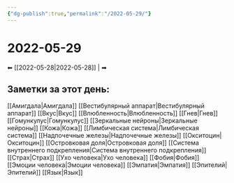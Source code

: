 ```yaml
---
{"dg-publish":true,"permalink":"/2022-05-29/"}
---
```


# 2022-05-29
⬅ [[2022-05-28\|2022-05-28]] |  ➡

## Заметки за этот день:
[[Амигдала\|Амигдала]]
[[Вестибулярный аппарат\|Вестибулярный аппарат]]
[[Вкус\|Вкус]]
[[Влюбленность\|Влюбленность]]
[[Гнев\|Гнев]]
[[Гомункулус\|Гомункулус]]
[[Зеркальные нейроны\|Зеркальные нейроны]]
[[Кожа\|Кожа]]
[[Лимбическая система\|Лимбическая система]]
[[Надпочечные железы\|Надпочечные железы]]
[[Окситоцин\|Окситоцин]]
[[Островковая доля\|Островковая доля]]
[[Система внутреннего подкрепления\|Система внутреннего подкрепления]]
[[Страх\|Страх]]
[[Ухо человека\|Ухо человека]]
[[Фобия\|Фобия]]
[[Эмоции человека\|Эмоции человека]]
[[Эмпатия\|Эмпатия]]
[[Эпителий\|Эпителий]]
[[Язык\|Язык]]